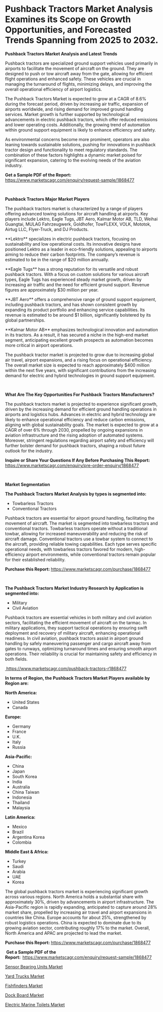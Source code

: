 <p><h1>Pushback Tractors Market Analysis Examines its Scope on Growth Opportunities, and Forecasted Trends Spanning from 2025 to 2032.</h1></p><p><strong>Pushback Tractors Market Analysis and Latest Trends</strong></p>
<p><p>Pushback tractors are specialized ground support vehicles used primarily in airports to facilitate the movement of aircraft on the ground. They are designed to push or tow aircraft away from the gate, allowing for efficient flight operations and enhanced safety. These vehicles are crucial in managing the turnaround of flights, minimizing delays, and improving the overall operational efficiency of airport logistics.</p><p>The Pushback Tractors Market is expected to grow at a CAGR of 8.6% during the forecast period, driven by increasing air traffic, expansion of airports worldwide, and rising demand for improved ground handling services. Market growth is further supported by technological advancements in electric pushback tractors, which offer reduced emissions and lower operating costs. Additionally, the growing trend of automation within ground support equipment is likely to enhance efficiency and safety.</p><p>As environmental concerns become more prominent, operators are also leaning towards sustainable solutions, pushing for innovations in pushback tractor design and functionality to meet regulatory standards. The combination of these factors highlights a dynamic market poised for significant expansion, catering to the evolving needs of the aviation industry.</p></p>
<p><strong>Get a Sample PDF of the Report:&nbsp;</strong> <a href="https://www.marketscagr.com/enquiry/request-sample/1868477?utm_campaign=2031&utm_medium=2&utm_source=Github&utm_content=ia&utm_term=08042025&utm_id=pushback-tractors">https://www.marketscagr.com/enquiry/request-sample/1868477</a></p>
<p>&nbsp;</p>
<p><strong>Pushback Tractors Major Market Players</strong></p>
<p><p>The pushback tractors market is characterized by a range of players offering advanced towing solutions for aircraft handling at airports. Key players include Lektro, Eagle Tugs, JBT Aero, Kalmar Motor AB, TLD, Weihai Guangtai, MULAG Fahrzeugwerk, Goldhofer, TowFLEXX, VOLK, Mototok, Airtug LLC, Flyer-Truck, and DJ Products.</p><p>**Lektro** specializes in electric pushback tractors, focusing on sustainability and low operational costs. Its innovative designs have positioned Lektro as a leader in eco-friendly solutions, appealing to airports aiming to reduce their carbon footprints. The company’s revenue is estimated to be in the range of $20 million annually.</p><p>**Eagle Tugs** has a strong reputation for its versatile and robust pushback tractors. With a focus on custom solutions for various aircraft types, Eagle Tugs has experienced steady market growth, driven by increasing air traffic and the need for efficient ground support. Revenue figures are approximately $30 million per year.</p><p>**JBT Aero** offers a comprehensive range of ground support equipment, including pushback tractors, and has shown consistent growth by expanding its product portfolio and enhancing service capabilities. Its revenue is estimated to be around $1 billion, significantly bolstered by its global partnerships.</p><p>**Kalmar Motor AB** emphasizes technological innovation and automation in its tractors. As a result, it has secured a niche in the high-end market segment, anticipating excellent growth prospects as automation becomes more critical in airport operations.</p><p>The pushback tractor market is projected to grow due to increasing global air travel, airport expansions, and a rising focus on operational efficiency. The overall market size is expected to reach approximately $400 million within the next five years, with significant contributions from the increasing demand for electric and hybrid technologies in ground support equipment.</p></p>
<p>&nbsp;</p>
<p><strong>What Are The Key Opportunities For Pushback Tractors Manufacturers?</strong></p>
<p><p>The pushback tractors market is projected to experience significant growth, driven by the increasing demand for efficient ground handling operations in airports and logistics hubs. Advances in electric and hybrid technology are likely to enhance operational efficiency and reduce carbon emissions, aligning with global sustainability goals. The market is expected to grow at a CAGR of over 6% through 2030, propelled by ongoing expansions in aviation infrastructure and the rising adoption of automated systems. Moreover, stringent regulations regarding airport safety and efficiency will further bolster demand for pushback tractors, shaping a robust future outlook for the industry.</p></p>
<p><strong>Inquire or Share Your Questions If Any Before Purchasing This Report:</strong> <a href="https://www.marketscagr.com/enquiry/pre-order-enquiry/1868477?utm_campaign=2031&utm_medium=2&utm_source=Github&utm_content=ia&utm_term=08042025&utm_id=pushback-tractors">https://www.marketscagr.com/enquiry/pre-order-enquiry/1868477</a></p>
<p>&nbsp;</p>
<p><strong>Market Segmentation</strong></p>
<p><strong>The Pushback Tractors Market Analysis by types is segmented into:</strong></p>
<p><ul><li>Towbarless Tractors</li><li>Conventional Tractors</li></ul></p>
<p><p>Pushback tractors are essential for airport ground handling, facilitating the movement of aircraft. The market is segmented into towbarless tractors and conventional tractors. Towbarless tractors operate without a traditional towbar, allowing for increased maneuverability and reducing the risk of aircraft damage. Conventional tractors use a towbar system to connect to the aircraft, providing reliable towing capabilities. Each type serves specific operational needs, with towbarless tractors favored for modern, high-efficiency airport environments, while conventional tractors remain popular for their established reliability.</p></p>
<p><strong>Purchase this Report:&nbsp;</strong><a href="https://www.marketscagr.com/purchase/1868477?utm_campaign=2031&utm_medium=2&utm_source=Github&utm_content=ia&utm_term=08042025&utm_id=pushback-tractors">https://www.marketscagr.com/purchase/1868477</a></p>
<p>&nbsp;</p>
<p><strong>The Pushback Tractors Market Industry Research by Application is segmented into:</strong></p>
<p><ul><li>Military</li><li>Civil Aviation</li></ul></p>
<p><p>Pushback tractors are essential vehicles in both military and civil aviation sectors, facilitating the efficient movement of aircraft on the tarmac. In military applications, they support tactical operations by ensuring swift deployment and recovery of military aircraft, enhancing operational readiness. In civil aviation, pushback tractors assist in airport ground handling by safely maneuvering passenger and cargo aircraft away from gates to runways, optimizing turnaround times and ensuring smooth airport operations. Their reliability is crucial for maintaining safety and efficiency in both fields.</p></p>
<p><a href="https://www.marketscagr.com/pushback-tractors-r1868477?utm_campaign=2031&utm_medium=2&utm_source=Github&utm_content=ia&utm_term=08042025&utm_id=pushback-tractors">&nbsp;https://www.marketscagr.com/pushback-tractors-r1868477</a></p>
<p><strong>In terms of Region, the Pushback Tractors Market Players available by Region are:</strong></p>
<p>
    <p> <strong> North America: </strong>
        <ul>
            <li>United States</li>
            <li>Canada</li>
        </ul>
        </p> 
    <p> <strong> Europe: </strong>
        <ul>
            <li>Germany</li>
            <li>France</li>
            <li>U.K.</li>
            <li>Italy</li>
            <li>Russia</li>
        </ul>
        </p> 
    <p> <strong> Asia-Pacific: </strong>
        <ul>
            <li>China</li>
            <li>Japan</li>
            <li>South Korea</li>
            <li>India</li>
            <li>Australia</li>
            <li>China Taiwan</li>
            <li>Indonesia</li>
            <li>Thailand</li>
            <li>Malaysia</li>
        </ul>
        </p> 
    <p> <strong> Latin America: </strong>
        <ul>
            <li>Mexico</li>
            <li>Brazil</li>
            <li>Argentina Korea</li>
            <li>Colombia</li>
        </ul>
        </p> 
    <p> <strong> Middle East & Africa: </strong>
        <ul>
            <li>Turkey</li>
            <li>Saudi</li>
            <li>Arabia</li>
            <li>UAE</li>
            <li>Korea</li>
        </ul>
    </p>
    </p>
<p><p>The global pushback tractors market is experiencing significant growth across various regions. North America holds a substantial share with approximately 30%, driven by advancements in airport infrastructure. The Asia-Pacific region is rapidly expanding, anticipated to capture around 28% market share, propelled by increasing air travel and airport expansions in countries like China. Europe accounts for about 25%, strengthened by robust logistics operations. China is expected to dominate due to its growing aviation sector, contributing roughly 17% to the market. Overall, North America and APAC are projected to lead the market.</p></p>
<p><strong>Purchase this Report: </strong><a href="https://www.marketscagr.com/purchase/1868477?utm_campaign=2031&utm_medium=2&utm_source=Github&utm_content=ia&utm_term=08042025&utm_id=pushback-tractors">https://www.marketscagr.com/purchase/1868477</a></p>
<p>&nbsp;<strong>Get a Sample PDF of the Report:&nbsp;&nbsp;</strong><a href="https://www.marketscagr.com/enquiry/request-sample/1868477?utm_campaign=2031&utm_medium=2&utm_source=Github&utm_content=ia&utm_term=08042025&utm_id=pushback-tractors">https://www.marketscagr.com/enquiry/request-sample/1868477</a></p>
<p><strong></strong></p>
<p><p><a href="https://github.com/wileonie19657/Market-Research-Report-List-1/blob/main/sensor-bearing-units-market.md?utm_campaign=2031&utm_medium=2&utm_source=Github&utm_content=ia&utm_term=08042025&utm_id=pushback-tractors">Sensor Bearing Units Market</a></p><p><a href="https://github.com/yardemuongz5/Market-Research-Report-List-1/blob/main/yard-trucks-market.md?utm_campaign=2031&utm_medium=2&utm_source=Github&utm_content=ia&utm_term=08042025&utm_id=pushback-tractors">Yard Trucks Market</a></p><p><a href="https://github.com/PeterParrish5/Market-Research-Report-List-7/blob/main/fishfinders-market.md?utm_campaign=2031&utm_medium=2&utm_source=Github&utm_content=ia&utm_term=08042025&utm_id=pushback-tractors">Fishfinders Market</a></p><p><a href="https://github.com/balbajagatr1/Market-Research-Report-List-1/blob/main/dock-board-market.md?utm_campaign=2031&utm_medium=2&utm_source=Github&utm_content=ia&utm_term=08042025&utm_id=pushback-tractors">Dock Board Market</a></p><p><a href="https://github.com/aloyoarmahvr/Market-Research-Report-List-1/blob/main/electric-marine-toilets-market.md?utm_campaign=2031&utm_medium=2&utm_source=Github&utm_content=ia&utm_term=08042025&utm_id=pushback-tractors">Electric Marine Toilets Market</a></p></p>